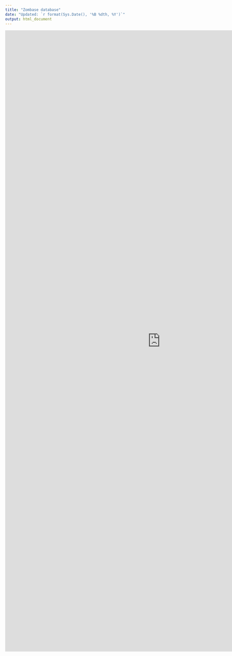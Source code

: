 ```yaml
---
title: "Zombase database"
date: "Updated: `r format(Sys.Date(), '%B %dth, %Y')`"
output: html_document
---
```


<iframe src="https://gongcastro.shinyapps.io/shinyzombase/" width="1000px" height="2000" style="border:none"></iframe>


